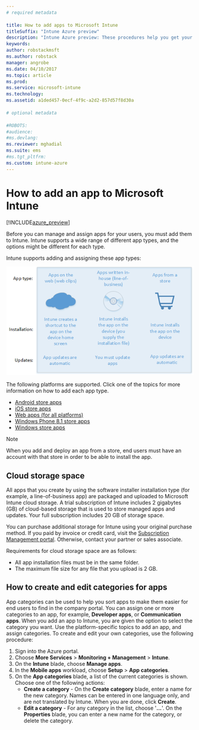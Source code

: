 ```yaml
---
# required metadata

title: How to add apps to Microsoft Intune
titleSuffix: "Intune Azure preview"
description: "Intune Azure preview: These procedures help you get your apps into Intune ready to be assigned to users and devices. "
keywords:
author: robstackmsft
ms.author: robstack
manager: angrobe
ms.date: 04/10/2017
ms.topic: article
ms.prod:
ms.service: microsoft-intune
ms.technology:
ms.assetid: a1ded457-0ecf-4f9c-a2d2-857d57f8d30a

# optional metadata

#ROBOTS:
#audience:
#ms.devlang:
ms.reviewer: mghadial
ms.suite: ems
#ms.tgt_pltfrm:
ms.custom: intune-azure
---
```


# How to add an app to Microsoft Intune

[!INCLUDE[azure_preview](../includes/azure_preview.md)]

Before you can manage and assign apps for your users, you must add them to Intune. Intune supports a wide range of different app types, and the options might be different for each type.

Intune supports adding and assigning these app types:

![App types supported by Intune](./media/app-types.png)

The following platforms are supported. Click one of the topics for more information on how to add each app type.

- [Android store apps](/intune-azure/manage-apps/android-store-app)
- [iOS store apps](/intune-azure/manage-apps/ios-store-app)
- [Web apps (for all platforms)](/intune-azure/manage-apps/web-app)
- [Windows Phone 8.1 store apps](/intune-azure/manage-apps/windows-phone-8-1-store-app)
- [Windows store apps](/intune-azure/manage-apps/windows-store-app)

> [!NOTE]
> When you add and deploy an app from a store, end users must have an account with that store in order to be able to install the app.

## Cloud storage space
All apps that you create by using the software installer installation type (for example, a line-of-business app) are  packaged and uploaded to Microsoft Intune cloud storage. A trial subscription of Intune includes 2 gigabytes (GB) of cloud-based storage that is used to store managed apps and updates. Your full subscription includes 20 GB of storage space.

You can purchase additional storage for Intune using your original purchase method.  If you paid by invoice or credit card, visit the [Subscription Management portal](https://portal.office.com/adminportal/home?switchtomodern=true#/subscriptions).  Otherwise, contact your partner or sales associate.

Requirements for cloud storage space are as follows:

-   All app installation files must be in the same folder.
-   The maximum file size for any file that you upload is 2 GB.

## How to create and edit categories for apps 

App categories can be used to help you sort apps to make them easier for end users to find in the company portal. You can assign one or more categories to an app, for example, **Developer apps**, or **Communication apps**. 
When you add an app to Intune, you are given the option to select the category you want. Use the platform-specific topics to add an app, and assign categories. To create and edit your own categories, use the following procedure: 

1. Sign into the Azure portal. 
2. Choose **More Services** > **Monitoring + Management** > **Intune**. 
3. On the **Intune** blade, choose **Manage apps**. 
4. In the **Mobile apps** workload, choose **Setup** > **App categories**. 
5. On the **App categories** blade, a list of the current categories is shown. Choose one of the following actions: 
	- **Create a category** - On the **Create category** blade, enter a name for the new category. Names can be entered in one language only, and are not translated by Intune. When you are done, click **Create**.
	- **Edit a category** - For any category in the list, choose '**...**'. On the **Properties** blade, you can enter a new name for the category, or delete the category.



